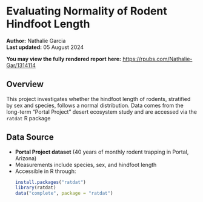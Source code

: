 # Evaluating Normality of Rodent Hindfoot Length

**Author:** Nathalie Garcia  
**Last updated:** 05 August 2024

**You may view the fully rendered report here:**
https://rpubs.com/Nathalie-Gar/1314114

## Overview

This project investigates whether the hindfoot length of rodents, stratified by sex and species, follows a normal distribution. Data comes from the long-term “Portal Project” desert ecosystem study and are accessed via the `ratdat` R package

## Data Source

- **Portal Project dataset** (40 years of monthly rodent trapping in Portal, Arizona)  
- Measurements include species, sex, and hindfoot length  
- Accessible in R through:
  ```r
  install.packages("ratdat")
  library(ratdat)
  data("complete", package = "ratdat")



